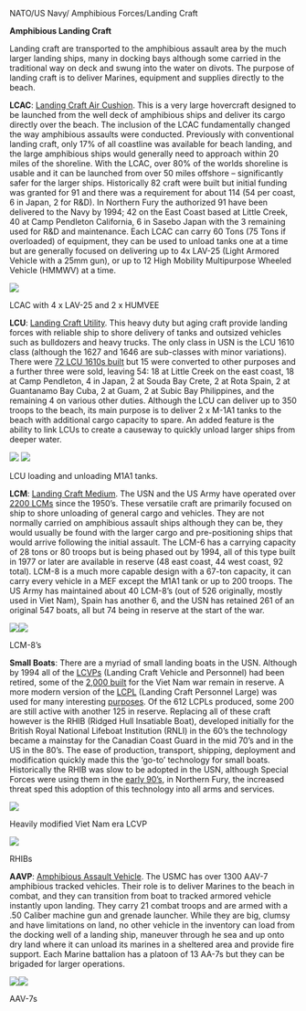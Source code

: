 NATO/US Navy/ Amphibious Forces/Landing Craft

**Amphibious Landing Craft**

Landing craft are transported to the amphibious assault area by the much
larger landing ships, many in docking bays although some carried in the
traditional way on deck and swung into the water on divots. The purpose
of landing craft is to deliver Marines, equipment and supplies directly
to the beach.

**LCAC**: [Landing Craft Air
Cushion](https://fas.org/man/dod-101/sys/ship/lcac.htm). This is a very
large hovercraft designed to be launched from the well deck of
amphibious ships and deliver its cargo directly over the beach. The
inclusion of the LCAC fundamentally changed the way amphibious assaults
were conducted. Previously with conventional landing craft, only 17% of
all coastline was available for beach landing, and the large amphibious
ships would generally need to approach within 20 miles of the shoreline.
With the LCAC, over 80% of the worlds shoreline is usable and it can be
launched from over 50 miles offshore – significantly safer for the
larger ships. Historically 82 craft were built but initial funding was
granted for 91 and there was a requirement for about 114 (54 per coast,
6 in Japan, 2 for R\&D). In Northern Fury the authorized 91 have been
delivered to the Navy by 1994; 42 on the East Coast based at Little
Creek, 40 at Camp Pendleton California, 6 in Sasebo Japan with the 3
remaining used for R\&D and maintenance. Each LCAC can carry 60 Tons (75
Tons if overloaded) of equipment, they can be used to unload tanks one
at a time but are generally focused on delivering up to 4x LAV-25 (Light
Armored Vehicle with a 25mm gun), or up to 12 High Mobility Multipurpose
Wheeled Vehicle (HMMWV) at a
time.

![](/assets/images/nato/us/navy/amphibious/landing-craft/image1.jpg)

LCAC with 4 x LAV-25 and 2 x HUMVEE

**LCU**: [Landing Craft
Utility](https://fas.org/man/dod-101/sys/ship/lcu.htm). This heavy duty
but aging craft provide landing forces with reliable ship to shore
delivery of tanks and outsized vehicles such as bulldozers and heavy
trucks. The only class in USN is the LCU 1610 class (although the 1627
and 1646 are sub-classes with minor variations). There were [72
LCU 1610s built](http://shipbuildinghistory.com/smallships/lcu.htm) but
15 were converted to other purposes and a further three were sold,
leaving 54: 18 at Little Creek on the east coast, 18 at Camp Pendleton,
4 in Japan, 2 at Souda Bay Crete, 2 at Rota Spain, 2 at Guantanamo Bay
Cuba, 2 at Guam, 2 at Subic Bay Philippines, and the remaining 4 on
various other duties. Although the LCU can deliver up to 350 troops to
the beach, its main purpose is to deliver 2 x M-1A1 tanks to the beach
with additional cargo capacity to spare. An added feature is the ability
to link LCUs to create a causeway to quickly unload larger ships from
deeper
water.

![](/assets/images/nato/us/navy/amphibious/landing-craft/image2.jpeg)
![](/assets/images/nato/us/navy/amphibious/landing-craft/image3.jpg)

LCU loading and unloading M1A1 tanks.

**LCM**: [Landing Craft
Medium](http://www.navy.mil/navydata/fact_display.asp?cid=4200&tid=1600&ct=4).
The USN and the US Army have operated over [2200
LCMs](http://shipbuildinghistory.com/smallships/lcother2.htm) since the
1950’s. These versatile craft are primarily focused on ship to shore
unloading of general cargo and vehicles. They are not normally carried
on amphibious assault ships although they can be, they would usually be
found with the larger cargo and pre-positioning ships that would arrive
following the initial assault. The LCM-6 has a carrying capacity of 28
tons or 80 troops but is being phased out by 1994, all of this type
built in 1977 or later are available in reserve (48 east coast, 44 west
coast, 92 total). LCM-8 is a much more capable design with a 67-ton
capacity, it can carry every vehicle in a MEF except the M1A1 tank or up
to 200 troops. The US Army has maintained about 40 LCM-8’s (out of 526
originally, mostly used in Viet Nam), Spain has another 6, and the USN
has retained 261 of an original 547 boats, all but 74 being in reserve
at the start of the
war.

![](/assets/images/nato/us/navy/amphibious/landing-craft/image4.jpeg)![](/assets/images/nato/us/navy/amphibious/landing-craft/image5.jpg)

LCM-8’s

**Small Boats**: There are a myriad of small landing boats in the USN.
Although by 1994 all of the
[LCVPs](https://cs.stanford.edu/people/eroberts/courses/ww2/projects/fighting-vehicles/higgins-boat.htm)
(Landing Craft Vehicle and Personnel) had been retired, some of the
[2,000 built](http://shipbuildinghistory.com/smallships/lcother2.htm)
for the Viet Nam war remain in reserve. A more modern version of the
[LCPL](http://www.ussrankin.org/lcpl.htm) (Landing Craft Personnel
Large) was used for many interesting
[purposes](http://www.warboats.org/lcpl.htm). Of the 612 LCPLs produced,
some 200 are still active with another 125 in reserve. Replacing all of
these craft however is the RHIB (Ridged Hull Insatiable Boat), developed
initially for the British Royal National Lifeboat Institution (RNLI) in
the 60’s the technology became a mainstay for the Canadian Coast Guard
in the mid 70’s and in the US in the 80’s. The ease of production,
transport, shipping, deployment and modification quickly made this the
‘go-to’ technology for small boats. Historically the RHIB was slow to
be adopted in the USN, although Special Forces were using them in the
[early 90’s](https://fas.org/man/dod-101/sys/ship/rhib.htm), in Northern
Fury, the increased threat sped this adoption of this technology into
all arms and
services.

![](/assets/images/nato/us/navy/amphibious/landing-craft/image6.jpg)

Heavily modified Viet Nam era
LCVP

![](/assets/images/nato/us/navy/amphibious/landing-craft/image7.jpg)

RHIBs

**AAVP**: [Amphibious Assault
Vehicle](https://fas.org/man/dod-101/sys/land/aavp7a1.htm). The USMC has
over 1300 AAV-7 amphibious tracked vehicles. Their role is to deliver
Marines to the beach in combat, and they can transition from boat to
tracked armored vehicle instantly upon landing. They carry 21 combat
troops and are armed with a .50 Caliber machine gun and grenade
launcher. While they are big, clumsy and have limitations on land, no
other vehicle in the inventory can load from the docking well of a
landing ship, maneuver through he sea and up onto dry land where it can
unload its marines in a sheltered area and provide fire support. Each
Marine battalion has a platoon of 13 AA-7s but they can be brigaded for
larger
operations.

![](/assets/images/nato/us/navy/amphibious/landing-craft/image8.jpg)![](/assets/images/nato/us/navy/amphibious/landing-craft/image9.jpg)

AAV-7s
